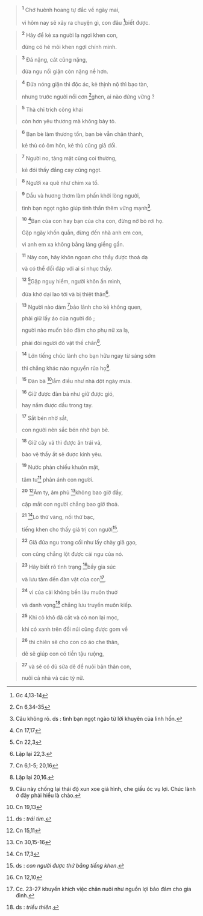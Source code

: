 
> <sup><b>1</b></sup> Chớ huênh hoang tự đắc về ngày mai,
> 
> vì hôm nay sẽ xảy ra chuyện gì, con đâu [^1*]biết được.
>


> <sup><b>2</b></sup> Hãy để kẻ xa người lạ ngợi khen con,
> 
> đừng có hé môi khen ngợi chính mình.
>


> <sup><b>3</b></sup> Đá nặng, cát cũng nặng,
> 
> đứa ngu nổi giận còn nặng nề hơn.
>


> <sup><b>4</b></sup> Đứa nóng giận thì độc ác, kẻ thịnh nộ thì bạo tàn,
> 
> nhưng trước người nổi cơn [^2*]ghen, ai nào đứng vững ?
>


> <sup><b>5</b></sup> Thà chỉ trích công khai
> 
> còn hơn yêu thương mà không bày tỏ.
>


> <sup><b>6</b></sup> Bạn bè làm thương tổn, bạn bè vẫn chân thành,
> 
> kẻ thù có ôm hôn, kẻ thù cũng giả dối.
>


> <sup><b>7</b></sup> Người no, tảng mật cũng coi thường,
> 
> kẻ đói thấy đắng cay cũng ngọt.
>


> <sup><b>8</b></sup> Người xa quê như chim xa tổ.
>


> <sup><b>9</b></sup> Dầu và hương thơm làm phấn khởi lòng người,
> 
> tình bạn ngọt ngào giúp tinh thần thêm vững mạnh[^1].
>


> <sup><b>10</b></sup> [^3*]Bạn của con hay bạn của cha con, đừng nỡ bỏ rơi họ.
> 
> Gặp ngày khốn quẫn, đừng đến nhà anh em con,
> 
> vì anh em xa không bằng láng giềng gần.
>


> <sup><b>11</b></sup> Này con, hãy khôn ngoan cho thầy được thoả dạ
> 
> và có thể đối đáp với ai sỉ nhục thầy.
>


> <sup><b>12</b></sup> [^4*]Gặp nguy hiểm, người khôn ẩn mình,
> 
> đứa khờ dại lao tới và bị thiệt thân[^2].
>


> <sup><b>13</b></sup> Người nào dám [^5*]bảo lãnh cho kẻ không quen,
> 
> phải giữ lấy áo của người đó ;
> 
> người nào muốn bảo đảm cho phụ nữ xa lạ,
> 
> phải đòi người đó vật thế chân[^3].
>


> <sup><b>14</b></sup> Lớn tiếng chúc lành cho bạn hữu ngay từ sáng sớm
> 
> thì chẳng khác nào nguyền rủa họ[^4].
>


> <sup><b>15</b></sup> Đàn bà [^6*]lắm điều như nhà dột ngày mưa.
>


> <sup><b>16</b></sup> Giữ được đàn bà như giữ được gió,
> 
> hay nắm được dầu trong tay.
>


> <sup><b>17</b></sup> Sắt bén nhờ sắt,
> 
> con người nên sắc bén nhờ bạn bè.
>


> <sup><b>18</b></sup> Giữ cây vả thì được ăn trái vả,
> 
> bảo vệ thầy ắt sẽ được kính yêu.
>


> <sup><b>19</b></sup> Nước phản chiếu khuôn mặt,
> 
> tâm tư[^5] phản ánh con người.
>


> <sup><b>20</b></sup> [^7*]Âm ty, âm phủ [^8*]không bao giờ đầy,
> 
> cặp mắt con người chẳng bao giờ thoả.
>


> <sup><b>21</b></sup> [^9*]Lò thử vàng, nồi thử bạc,
> 
> tiếng khen cho thấy giá trị con người[^6].
>


> <sup><b>22</b></sup> Giã đứa ngu trong cối như lấy chày giã gạo,
> 
> con cũng chẳng lột được cái ngu của nó.
>


> <sup><b>23</b></sup> Hãy biết rõ tình trạng [^10*]bầy gia súc
> 
> và lưu tâm đến đàn vật của con[^7],
>


> <sup><b>24</b></sup> vì của cải không bền lâu muôn thuở
> 
> và danh vọng[^8] chẳng lưu truyền muôn kiếp.
>


> <sup><b>25</b></sup> Khi cỏ khô đã cắt và cỏ non lại mọc,
> 
> khi cỏ xanh trên đồi núi cũng được gom về
>


> <sup><b>26</b></sup> thì chiên sẽ cho con có áo che thân,
> 
> dê sẽ giúp con có tiền tậu ruộng,
>


> <sup><b>27</b></sup> và sẽ có đủ sữa dê để nuôi bản thân con,
> 
> nuôi cả nhà và các tỳ nữ.
>

[^1]: Câu không rõ. ds : tình bạn ngọt ngào từ lời khuyên của linh hồn.
[^2]: Lặp lại 22,3.
[^3]: Lặp lại 20,16.
[^4]: Câu này chống lại thái độ xun xoe giả hình, che giấu óc vụ lợi. Chúc lành ở đây phải hiểu là chào.
[^5]: ds : <i>trái tim</i>.
[^6]: ds : <i>con người được thử bằng tiếng khen</i>.
[^7]: Cc. 23-27 khuyến khích việc chăn nuôi như nguồn lợi bảo đảm cho gia đình.
[^8]: ds : <i>triều thiên</i>.
[^1*]: Gc 4,13-14
[^2*]: Cn 6,34-35
[^3*]: Cn 17,17
[^4*]: Cn 22,3
[^5*]: Cn 6,1-5; 20,16
[^6*]: Cn 19,13
[^7*]: Cn 15,11
[^8*]: Cn 30,15-16
[^9*]: Cn 17,3
[^10*]: Cn 12,10
